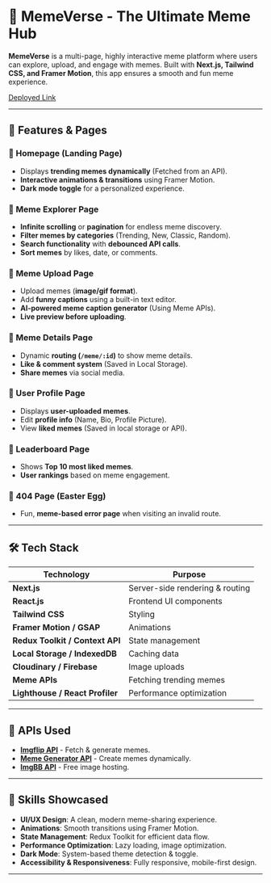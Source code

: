 # 📌 MemeVerse - The Ultimate Meme Hub

**MemeVerse** is a multi-page, highly interactive meme platform where users can explore, upload, and engage with memes. Built with **Next.js, Tailwind CSS, and Framer Motion**, this app ensures a smooth and fun meme experience.

[Deployed Link](https://meme-verse-j9n3okm44-km-js-projects.vercel.app/) 

---

## 🚀 Features & Pages

### 🔹 Homepage (Landing Page)
- Displays **trending memes dynamically** (Fetched from an API).
- **Interactive animations & transitions** using Framer Motion.
- **Dark mode toggle** for a personalized experience.

### 🔹 Meme Explorer Page
- **Infinite scrolling** or **pagination** for endless meme discovery.
- **Filter memes by categories** (Trending, New, Classic, Random).
- **Search functionality** with **debounced API calls**.
- **Sort memes** by likes, date, or comments.

### 🔹 Meme Upload Page
- Upload memes (**image/gif format**).
- Add **funny captions** using a built-in text editor.
- **AI-powered meme caption generator** (Using Meme APIs).
- **Live preview before uploading**.

### 🔹 Meme Details Page
- Dynamic **routing (`/meme/:id`)** to show meme details.
- **Like & comment system** (Saved in Local Storage).
- **Share memes** via social media.

### 🔹 User Profile Page
- Displays **user-uploaded memes**.
- Edit **profile info** (Name, Bio, Profile Picture).
- View **liked memes** (Saved in local storage or API).

### 🔹 Leaderboard Page
- Shows **Top 10 most liked memes**.
- **User rankings** based on meme engagement.

### 🔹 404 Page (Easter Egg)
- Fun, **meme-based error page** when visiting an invalid route.

---

## 🛠️ Tech Stack

| Technology  | Purpose  |
|-------------|---------|
| **Next.js** | Server-side rendering & routing |
| **React.js** | Frontend UI components |
| **Tailwind CSS** | Styling |
| **Framer Motion / GSAP** | Animations |
| **Redux Toolkit / Context API** | State management |
| **Local Storage / IndexedDB** | Caching data |
| **Cloudinary / Firebase** | Image uploads |
| **Meme APIs** | Fetching trending memes |
| **Lighthouse / React Profiler** | Performance optimization |

---

## 📡 APIs Used

- **[Imgflip API](https://imgflip.com/api)** - Fetch & generate memes.
- **[Meme Generator API](https://api.memegen.link/docs/)** - Create memes dynamically.
- **[ImgBB API](https://api.imgbb.com/)** - Free image hosting.

---

## 🎯 Skills Showcased

- **UI/UX Design**: A clean, modern meme-sharing experience.
- **Animations**: Smooth transitions using Framer Motion.
- **State Management**: Redux Toolkit for efficient data flow.
- **Performance Optimization**: Lazy loading, image optimization.
- **Dark Mode**: System-based theme detection & toggle.
- **Accessibility & Responsiveness**: Fully responsive, mobile-first design.

---
